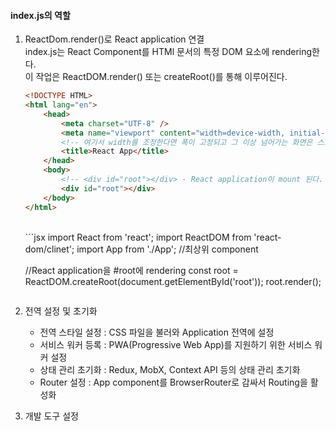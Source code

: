 #### index.js의 역할
1. ReactDom.render()로 React application 연결
    <br>index.js는 React Component를 HTMl 문서의 특정 DOM 요소에 rendering한다.
    <br>이 작업은 ReactDOM.render() 또는 createRoot()를 통해 이루어진다.
    ```html
    <!DOCTYPE HTML>
    <html lang="en">
        <head>
            <meta charset="UTF-8" />
            <meta name="viewport" content="width=device-width, initial-scale=1.0" />
            <!-- 여기서 width를 조정한다면 폭이 고정되고 그 이상 넘어가는 화면은 스크롤로 움직여야 함. width를 변경하는 것을 권장하지 않는다 -->
            <title>React App</title>
        </head>
        <body>
            <!-- <div id="root"></div> - React application이 mount 된다. -->
            <div id="root"></div> 
        </body>
    </html>
    ```
    <br>
    ```jsx
    import React from 'react';
    import ReactDOM from 'react-dom/clinet';
    import App from './App'; //최상위 component

    //React application을 #root에 rendering
    const root = ReactDOM.createRoot(document.getElementById('root'));
    root.render(<App />);
    ```
2. 전역 설정 및 초기화
   - 전역 스타일 설정 : CSS 파일을 불러와 Application 전역에 설정
   - 서비스 워커 등록 : PWA(Progressive Web App)를 지원하기 위한 서비스 워커 설정
   - 상태 관리 초기화 : Redux, MobX, Context API 등의 상태 관리 초기화
   - Router 설정 : App component를 BrowserRouter로 감싸서 Routing을 활성화
3. 개발 도구 설정